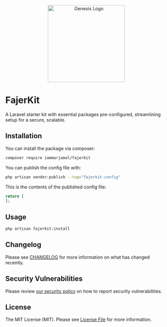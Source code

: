 <p align="center">
    <a href="https://github.com/iammarjamal/FajerKit" target="_blank">
        <picture>
            <source media="(prefers-color-scheme: dark)" srcset="https://drive.google.com/file/d/1I7JC4dDUGj03Q_jBR93h1S3yka5H4GVl/view" />
            <source media="(prefers-color-scheme: light)" srcset="https://drive.google.com/file/d/1I7JC4dDUGj03Q_jBR93h1S3yka5H4GVl/view" />
            <img alt="Genesis Logo" width="240" src="https://drive.google.com/file/d/1I7JC4dDUGj03Q_jBR93h1S3yka5H4GVl/view" />
        </picture>
    </a>
</p>

# FajerKit
A Laravel starter kit with essential packages pre-configured, streamlining setup for a secure, scalable.

## Installation

You can install the package via composer:

```bash
composer require iammarjamal/fajerkit
```

You can publish the config file with:

```bash
php artisan vendor:publish --tag="fajerkit-config"
```

This is the contents of the published config file:

```php
return [
];
```

## Usage

```bash
php artisan fajerkit:install
```

## Changelog

Please see [CHANGELOG](CHANGELOG.md) for more information on what has changed recently.

## Security Vulnerabilities

Please review [our security policy](../../security/policy) on how to report security vulnerabilities.

## License

The MIT License (MIT). Please see [License File](LICENSE.md) for more information.
